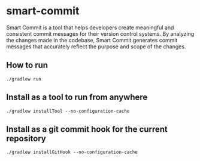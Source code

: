 # smart-commit

Smart Commit is a tool that helps developers create meaningful and consistent commit messages for their version
control systems. By analyzing the changes made in the codebase, Smart Commit generates commit messages that
accurately reflect the purpose and scope of the changes.

## How to run

```
./gradlew run
```

## Install as a tool to run from anywhere

```
./gradlew installTool --no-configuration-cache
```

## Install as a git commit hook for the current repository

```
./gradlew installGitHook --no-configuration-cache
```
